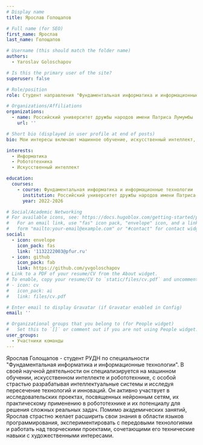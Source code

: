 ```yaml
---
# Display name
title: Ярослав Голощапов

# Full name (for SEO)
first_name: Ярослав
last_name: Голощапов

# Username (this should match the folder name)
authors:
  - Yaroslav Goloschapov

# Is this the primary user of the site?
superuser: false

# Role/position
role: Студент направления "Фундаментальная информатика и информационные технологии"

# Organizations/Affiliations
organizations:
  - name: Российский университет дружбы народов имени Патриса Лумумбы
    url: ''

# Short bio (displayed in user profile at end of posts)
bio: Мои интересы включают машинное обучение, искусственный интеллект, робототехнику.

interests:
  - Информатика
  - Робототехника
  - Искусственный интеллект

education:
  courses:
    - course: Фундаментальная информатика и информационные технологии
      institution: Российский университет дружбы народов имени Патриса Лумумбы
      year: 2022-2026

# Social/Academic Networking
# For available icons, see: https://docs.hugoblox.com/getting-started/page-builder/#icons
#   For an email link, use "fas" icon pack, "envelope" icon, and a link in the
#   form "mailto:your-email@example.com" or "#contact" for contact widget.
social:
  - icon: envelope 
    icon_pack: fas 
    link: '1132222003@pfur.ru' 
  - icon: github 
    icon_pack: fab 
    link: https://github.com/yvgoloschapov
# Link to a PDF of your resume/CV from the About widget.
# To enable, copy your resume/CV to `static/files/cv.pdf` and uncomment the lines below.
# - icon: cv
#   icon_pack: ai
#   link: files/cv.pdf

# Enter email to display Gravatar (if Gravatar enabled in Config)
email: ''

# Organizational groups that you belong to (for People widget)
#   Set this to `[]` or comment out if you are not using People widget.
user_groups:
  - Участники команды
---
```


Ярослав Голощапов - студент РУДН по специальности "Фундаментальная информатика и информационные технологии". В своей научной деятельности он специализируется на машинном обучении, искусственном интеллекте и робототехнике, с особой страстью разрабатывая интеллектуальные системы и исследуя пересечение технологий и инноваций. Он активно участвует в исследовательских проектах, посвященных нейронным сетям, их практическому применению в робототехнике и их потенциалу для решения сложных реальных задач. Помимо академических занятий, Ярослав страстно желает расширить свои знания в области языков программирования, экспериментировать с передовыми технологиями и работать над творческими проектами, сочетающими его технические навыки с художественными интересами.
